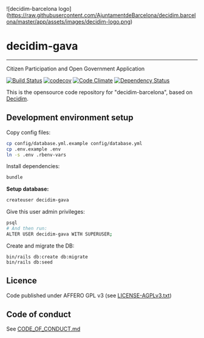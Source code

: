 ![decidim-barcelona logo]
(https://raw.githubusercontent.com/AjuntamentdeBarcelona/decidim.barcelona/master/app/assets/images/decidim-logo.png)

# decidim-gava

---

Citizen Participation and Open Government Application

[![Build Status](https://img.shields.io/travis/AjuntamentdeBarcelona/decidim-barcelona/master.svg)](https://travis-ci.org/AjuntamentdeBarcelona/decidim-barcelona)
[![codecov](https://codecov.io/gh/AjuntamentdeBarcelona/decidim-barcelona/branch/master/graph/badge.svg)](https://codecov.io/gh/AjuntamentdeBarcelona/decidim-barcelona)
[![Code Climate](https://codeclimate.com/github/AjuntamentdeBarcelona/decidim-barcelona/badges/gpa.svg)](https://codeclimate.com/github/AjuntamentdeBarcelona/decidim-barcelona)
[![Dependency Status](https://gemnasium.com/AjuntamentdeBarcelona/decidim-barcelona.svg)](https://gemnasium.com/AjuntamentdeBarcelona/decidim-barcelona)

This is the opensource code repository for "decidim-barcelona", based on [Decidim](https://github.com/AjuntamentdeBarcelona/decidim).

## Development environment setup

Copy config files:

```bash
cp config/database.yml.example config/database.yml
cp .env.example .env
ln -s .env .rbenv-vars
```

Install dependencies:

```bash
bundle
```

**Setup database:**

```bash
createuser decidim-gava
```

Give this user admin privileges:

```bash
psql
# And then run:
ALTER USER decidim-gava WITH SUPERUSER;
```

Create and migrate the DB:

```
bin/rails db:create db:migrate
bin/rails db:seed
```

## Licence

Code published under AFFERO GPL v3 (see [LICENSE-AGPLv3.txt](LICENSE-AGPLv3.txt))

## Code of conduct

See [CODE_OF_CONDUCT.md](CODE_OF_CONDUCT.md)
